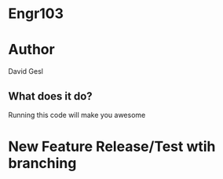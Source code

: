 # Engr103

# Author
David Gesl

## What does it do?
Running this code will make you awesome

# New Feature Release/Test wtih branching
